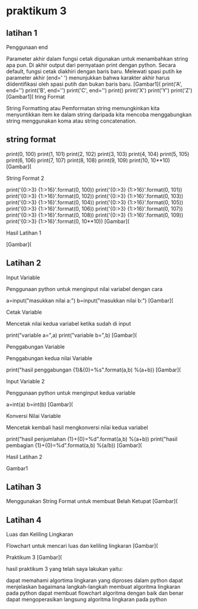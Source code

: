 # praktikum 3

## latihan 1

Penggunaan end

Parameter akhir dalam fungsi cetak digunakan untuk menambahkan string apa pun. Di akhir output dari pernyataan print dengan python. Secara default, fungsi cetak diakhiri dengan baris baru. Melewati spasi putih ke parameter akhir (end=' ') menunjukkan bahwa karakter akhir harus diidentifikasi oleh spasi putih dan bukan baris baru.
[Gambar1](
print('A', end='') print('B', end='') print('C', end='') print() print('X') print('Y') print('Z') 
[Gambar1](
tring Format

String Formatting atau Pemformatan string memungkinkan kita menyuntikkan item ke dalam string daripada kita mencoba menggabungkan string menggunakan koma atau string concatenation.

## string format
print(0, 100) print(1, 101) print(2, 102) print(3, 103) print(4, 104) print(5, 105) print(6, 106) print(7, 107) print(8, 108) print(9, 109) print(10, 10**10) 
[Gambar](

String Format 2

print('{0:>3} {1:>16}'.format(0, 100)) print('{0:>3} {1:>16}'.format(0, 101)) print('{0:>3} {1:>16}'.format(0, 102)) print('{0:>3} {1:>16}'.format(0, 103)) print('{0:>3} {1:>16}'.format(0, 104)) print('{0:>3} {1:>16}'.format(0, 105)) print('{0:>3} {1:>16}'.format(0, 106)) print('{0:>3} {1:>16}'.format(0, 107)) print('{0:>3} {1:>16}'.format(0, 108)) print('{0:>3} {1:>16}'.format(0, 109)) print('{0:>3} {1:>16}'.format(0, 10**10))
[Gambar](

Hasil Latihan 1

[Gambar](

## Latihan 2

Input Variable

Penggunaan python untuk menginput nilai variabel dengan cara

a=input("masukkan nilai a:") b=input("masukkan nilai b:")
[Gambar](

Cetak Variable

Mencetak nilai kedua variabel ketika sudah di input

print("variable a=",a) print("variable b=",b)
[Gambar](

Penggabungan Variable

Penggabungan kedua nilai Variable

print("hasil penggabungan {1}&{0}=%s".format(a,b) %(a+b))
[Gambar](

Input Variable 2

Penggunaan python untuk menginput kedua variable

a=int(a) b=int(b) 
[Gambar](

Konversi Nilai Variable

Mencetak kembali hasil mengkonversi nilai kedua variabel

print("hasil penjumlahan {1}+{0}=%d".format(a,b) %(a+b)) print("hasil pembagian {1}+{0}=%d".format(a,b) %(a/b))
[Gambar](

Hasil Latihan 2

Gambar1

## Latihan 3

Menggunakan String Format untuk membuat Belah Ketupat 
[Gambar](

## Latihan 4

Luas dan Keliling Lingkaran

Flowchart untuk mencari luas dan keliling lingkaran
[Gambar](

Praktikum 3
[Gambar](

hasil praktikum 3 yang telah saya lakukan yaitu:

dapat memahami algortima lingkaran yang diproses dalam python
dapat menjelaskan bagaimana langkah-langkah membuat algoritma lingkaran pada python
dapat membuat flowchart algoritma dengan baik dan benar
dapat mengoperasikan langsung algoritma lingkaran pada python
